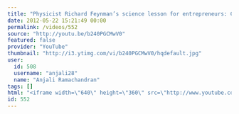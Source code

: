 ```yaml
---
title: "Physicist Richard Feynman’s science lesson for entrepreneurs: Challenge authority."
date: 2012-05-22 15:21:49 00:00
permalink: /videos/552
source: "http://youtu.be/b240PGCMwV0"
featured: false
provider: "YouTube"
thumbnail: "http://i3.ytimg.com/vi/b240PGCMwV0/hqdefault.jpg"
user:
  id: 508
  username: "anjali28"
  name: "Anjali Ramachandran"
tags: []
html: "<iframe width=\"640\" height=\"360\" src=\"http://www.youtube.com/embed/b240PGCMwV0?wmode=transparent&fs=1&feature=oembed\" frameborder=\"0\" allowfullscreen></iframe>"
id: 552
---
```


